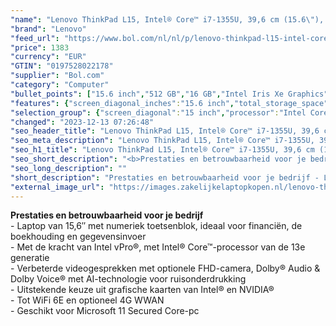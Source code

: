 ```yaml
---
"name": "Lenovo ThinkPad L15, Intel® Core™ i7-1355U, 39,6 cm (15.6\"), 1920 x 1080 Pixels, 16 GB, 512 GB, Windows 11 Pro"
"brand": "Lenovo"
"feed_url": "https://www.bol.com/nl/nl/p/lenovo-thinkpad-l15-intel-core-i7-1355u-39-6-cm-1920-x-1080-pixels-16-gb-512-gb-windows-11-pro/9300000148452108"
"price": 1383
"currency": "EUR"
"GTIN": "0197528022178"
"supplier": "Bol.com"
"category": "Computer"
"bullet_points": ["15.6 inch","512 GB","16 GB","Intel Iris Xe Graphics","Windows"]
"features": {"screen_diagonal_inches":"15.6 inch","total_storage_space":"512 GB","memory_size":"16 GB","graphics_card":"Intel Iris Xe Graphics","operating_system":"Windows"}
"selection_group": {"screen_diagonal":"15 inch","processor":"Intel Core i7","changed_price_past_3_days":false,"product_family":"Thinkpad"}
"changed": "2023-12-13 07:26:48"
"seo_header_title": "Lenovo ThinkPad L15, Intel® Core™ i7-1355U, 39,6 cm (15.6\"), 1920 x 1080 Pixels, 16 GB, 512 GB, Windows 11 Pro"
"seo_meta_description": "Lenovo ThinkPad L15, Intel® Core™ i7-1355U, 39,6 cm (15.6\"), 1920 x 1080 Pixels, 16 GB, 512 GB, Windows 11 Pro"
"seo_h1_title": "Lenovo ThinkPad L15, Intel® Core™ i7-1355U, 39,6 cm (15.6\"), 1920 x 1080 Pixels, 16 GB, 512 GB, Windows 11 Pro"
"seo_short_description": "<b>Prestaties en betrouwbaarheid voor je bedrijf</b> <br /> - Laptop van 15,6″ met numeriek toetsenblok, ideaal voor financiën, de boekhouding en gegevensinvoer <br /> - Met de kracht van Intel vPro®, met Intel® Core™-processor van de 13e generatie <br /> - Verbeterde videogesprekken met optionele FHD-camera, Dolby® Audio & Dolby Voice® met AI-technologie voor ruisonderdrukking <br /> - Uitstekende keuze uit grafische kaarten van Intel® en NVIDIA® <br /> - Tot WiFi 6E en optioneel 4G WWAN <br /> - Geschikt voor Microsoft 11 Secured Core-pc <br />."
"seo_long_description": ""
"short_description": "Prestaties en betrouwbaarheid voor je bedrijf - Laptop van 15,6″ met numeriek toetsenblok, ideaal voor financiën, de boekhouding en gegevensinvoer - Met de kracht van Intel vPro®, met Intel® Core™-processor van de 13e generatie - Verbeterde videogesprekken met optionele FHD-camera, Dolby® Audio & Dolby Voice® met AI-technologie voor ruisonderdrukking - Uitstekende keuze uit grafische kaarten van Intel® en NVIDIA® - Tot WiFi 6E en optioneel 4G WWAN - Geschikt voor Microsoft 11 Secured Core-pc"
"external_image_url": "https://images.zakelijkelaptopkopen.nl/lenovo-thinkpad-l15-intel-core-i7-1355u-39-6-cm-1920-x-1080-pixels-16-gb-512-gb-windows-11-pro.webp"
---
```


<b>Prestaties en betrouwbaarheid voor je bedrijf</b> <br /> - Laptop van 15,6″ met numeriek toetsenblok, ideaal voor financiën, de boekhouding en gegevensinvoer <br /> - Met de kracht van Intel vPro®, met Intel® Core™-processor van de 13e generatie <br /> - Verbeterde videogesprekken met optionele FHD-camera, Dolby® Audio & Dolby Voice® met AI-technologie voor ruisonderdrukking <br /> - Uitstekende keuze uit grafische kaarten van Intel® en NVIDIA® <br /> - Tot WiFi 6E en optioneel 4G WWAN <br /> - Geschikt voor Microsoft 11 Secured Core-pc <br />